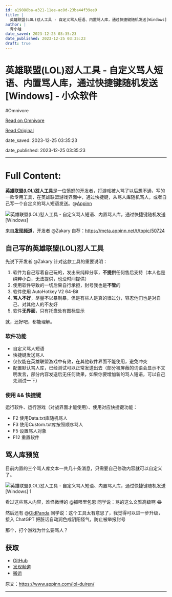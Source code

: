 ```yaml
---
id: a19888ba-a321-11ee-ac8d-23ba44f39ee9
title: |
  英雄联盟(LOL)怼人工具 - 自定义骂人短语、内置骂人库，通过快捷键随机发送[Windows] - 小众软件
author: |
  青小蛙
date_saved: 2023-12-25 03:35:23
date_published: 2023-12-25 03:35:23
draft: true
---
```


# 英雄联盟(LOL)怼人工具 - 自定义骂人短语、内置骂人库，通过快捷键随机发送[Windows] - 小众软件
#Omnivore

[Read on Omnivore](https://omnivore.app/me/lol-windows-18ca0f61ec9)

[Read Original](https://www.appinn.com/lol-duiren/)

date_saved: 2023-12-25 03:35:23

date_published: 2023-12-25 03:35:23

--- 

# Full Content: 

**英雄联盟(LOL)怼人工具**是一位愤怒的开发者，打游戏被人骂了以后想不通，写的一款专用工具，在英雄联盟游戏界面中，通过快捷键，从骂人库随机骂人，或者自己写一个自定义的骂人短语发送。@[Appinn](https://www.appinn.com/lol-duiren/)

![英雄联盟(LOL)怼人工具 - 自定义骂人短语、内置骂人库，通过快捷键随机发送[Windows]](https://proxy-prod.omnivore-image-cache.app/1608x700,s5EIvEygivu7tD3-XZu4twKYkGHrUwfBSDcqS0F4Xk_8/https://www.appinn.com/wp-content/uploads/2023/12/Appinn-feature-images-8.jpg "英雄联盟(LOL)怼人工具 - 自定义骂人短语、内置骂人库，通过快捷键随机发送[Windows] 1")

来自[**发现频道**](https://meta.appinn.net/c/faxian/10)，开发者 @Zakary 自荐：<https://meta.appinn.net/t/topic/50724>

## 自己写的英雄联盟(LOL)怼人工具

先说下开发者 @Zakary 针对这款工具的重要说明：

1. 软件为自己写着自己玩的，发出来纯粹分享，**不提供**任何售后支持（本人也是纯粹小白，无法提供，也没时间提供）
2. 使用软件导致的一切后果自行承担，封号我也是**不管**的
3. 软件使用 AutoHotkey V2 64-Bit
4. **骂人不好**，尽量不以暴制暴，但是有些人是真的很过分，容忍他们也是对自己、对其他人的不友好
5. 软件**无界面**，只有托盘处有图标显示

就，还好吧，都能理解。

### 软件功能

* 自定义骂人短语
* 快捷键发送骂人
* 仅仅能在英雄联盟游戏中有效，在其他软件界面不能使用，避免冲突
* 配置默认骂人库，已经测试可以正常发送出去（部分被屏蔽的词语会显示不文明发言，部分内容发送后无任何效果，如果你要增加新的骂人短语，可以自己先测试一下）

### 使用 && 快捷键

运行软件、运行游戏（对战界面才能使用）、使用对应快捷键功能：

* F2 使用Data.txt库随机骂人
* F3 使用Custom.txt库按照顺序骂人
* F5 设置骂人对象
* F12 重置软件

## 骂人库预览

目前内置的三个骂人库文本一共几十条消息，只需要自己修改内容就可以自定义了。

![英雄联盟(LOL)怼人工具 - 自定义骂人短语、内置骂人库，通过快捷键随机发送[Windows] 1](https://proxy-prod.omnivore-image-cache.app/842x616,soB98Urf5ob5V7kRL3BaFYeHT2jowpKLY0hWGgWDSFN0/https://www.appinn.com/wp-content/uploads/2023/12/Appinn-2023-12-25-16.22.22@2x.jpg "英雄联盟(LOL)怼人工具 - 自定义骂人短语、内置骂人库，通过快捷键随机发送[Windows] 2")

看过这些骂人内容，难怪微博的 @抓哏里包恩 同学说：骂的这么文雅高级啊 😂

然后还有 @[OldPanda](https://meta.appinn.net/t/topic/50724/2?u=qingwa) 同学说：这个工具太有意思了，我觉得可以进一步升级，接入 ChatGPT 把脏话自动润色成阴阳怪气，防止被举报封号 

那个，打个游戏为什么要骂人？

## 获取

* [GitHub](https://github.com/MisterZakary/FuckSB/)
* [发现频道](https://meta.appinn.net/t/topic/50724)
* [搬运](https://d.appinn.com/lol-duiren/)

原文：https://www.appinn.com/lol-duiren/

---

